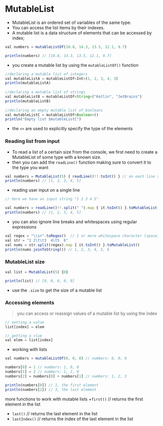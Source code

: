 # MutableList
+ MutableList is an ordered set of variables of the same type.
+ You can access the list items by their indexes.
+ A mutable list is a data structure of elements that can be accessed by index;
```js
val numbers = mutableListOf(10.8, 14.3, 13.5, 12.1, 9.7) 

println(numbers) // [10.8, 14.3, 13.5, 12.1, 9.7]
```
+ you create a mutable list by using the `mutableListOf()` function
```js 
//declaring a mutable list of integers
val mutableListA = mutableListOf<Int>(1, 2, 3, 4, 3)
println(mutableListA)
  
//declaring a mutable list of strings
val mutableListB = mutableListOf<String>("Kotlin", "JetBrains")
println(mutableListB)
  
//declaring an empty mutable list of booleans
val mutableListC = mutableListOf<Boolean>()
println("Empty list $mutableListC")
```
+ the `<>` are used to explicitly specify the type of the elements

### Reading list from input
+ To read a list of a certain size from the console, we first need to create a MutableList of some type with a known size.
+ then you can add the `readLine()` function making sure to convert it to the type you want
```js
val numbers = MutableList(5) { readLine()!!.toInt() } // on each line single numbers from 1 to 5
println(numbers) // [1, 2, 3, 4, 5]
```
+ reading user input on a single line
```js
// here we have an input string "1 2 3 4 5"

val numbers = readLine()!!.split(" ").map { it.toInt() }.toMutableList()
println(numbers) // [1, 2, 3, 4, 5]
```
+ you can also ignore line breaks and whitespaces using regular expressions
```js
val regex = "\\s+".toRegex()  // 1 or more whitespace character (space, tabs etc.)
val str = "1 2\t\t3  4\t5  6"
val nums = str.split(regex).map { it.toInt() }.toMutableList()
println(nums.joinToString()) // 1, 2, 3, 4, 5, 6
```

### MutableList size
```js
val list = MutableList(5) {0}

println(list) // [0, 0, 0, 0, 0]
```
+ use the `.size` to get the size of a mutable list

### Accessing elements
> you can access or reassign values of a mutable list by using the index
```js
// setting a value
list[index] = elem

// getting a vlue
val elem = list[index]
```
+ working with lists
```js
val numbers = mutableListOf(0, 0, 0) // numbers: 0, 0, 0

numbers[0] = 1 // numbers: 1, 0, 0
numbers[1] = 2 // numbers: 1, 2, 0
numbers[2] = numbers[0] + numbers[1] // numbers: 1, 2, 3

println(numbers[0]) // 1, the first element
println(numbers[2]) // 3, the last element
```
more functions to work with mutable lists
+`first()` // returns the first element in the list
+ `last()` // returns the last element in the list
+ `lastIndex()` // returns the index of the last element in the list
